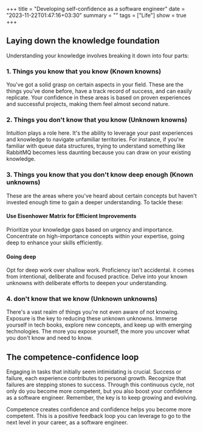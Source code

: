 +++
title = "Developing self-confidence as a software engineer"
date = "2023-11-22T01:47:16+03:30"
summary = ""
tags = ["Life"]
show = true
+++

## Laying down the knowledge foundation

Understanding your knowledge involves breaking it down into four parts:

### 1. Things you know that you know (Known knowns)

You've got a solid grasp on certain aspects in your field. These are the things you've done before, have a track record of success, and can easily replicate. Your confidence in these areas is based on proven experiences and successful projects, making them feel almost second nature.

### 2. Things you don't know that you know (Unknown knowns)

Intuition plays a role here. It's the ability to leverage your past experiences and knowledge to navigate unfamiliar territories. For instance, if you're familiar with queue data structures, trying to understand something like RabbitMQ becomes less daunting because you can draw on your existing knowledge.

### 3. Things you know that you don't know deep enough (Known unknowns)

These are the areas where you've heard about certain concepts but haven't invested enough time to gain a deeper understanding. To tackle these:

#### Use Eisenhower Matrix for Efficient Improvements

Prioritize your knowledge gaps based on urgency and importance. Concentrate on high-importance concepts within your expertise, going deep to enhance your skills efficiently.


#### Going deep

Opt for deep work over shallow work. Proficiency isn't accidental. it comes from intentional, deliberate and focused practice. Delve into your known unknowns with deliberate efforts to deepen your understanding.

### 4. don't know that we know (Unknown unknowns)

There's a vast realm of things you're not even aware of not knowing. Exposure is the key to reducing these unknown unknowns. Immerse yourself in tech books, explore new concepts, and keep up with emerging technologies. The more you expose yourself, the more you uncover what you don't know and need to know.

## The competence-confidence loop

Engaging in tasks that initially seem intimidating is crucial. Success or failure, each experience contributes to personal growth. Recognize that failures are stepping stones to success. Through this continuous cycle, not only do you become more competent, but you also boost your confidence as a software engineer. Remember, the key is to keep growing and evolving.

Competence creates confidence and confidence helps you become more competent. This is a positive feedback loop you can leverage to go to the next level in your career, as a software engineer.